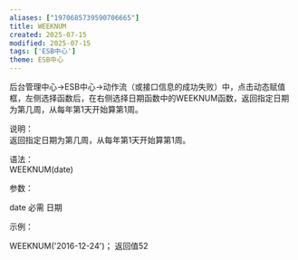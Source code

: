 ```yaml
---
aliases: ["1970685739590706665"]
title: WEEKNUM
created: 2025-07-15
modified: 2025-07-15
tags: ['ESB中心']
theme: ESB中心
---
```


后台管理中心->ESB中心->动作流（或接口信息的成功失败）中，点击动态赋值框，左侧选择函数后，在右侧选择日期函数中的WEEKNUM函数，返回指定日期为第几周，从每年第1天开始算第1周。

说明：  
返回指定日期为第几周，从每年第1天开始算第1周。

语法：  
WEEKNUM(date)  

参数：

date 必需 日期

示例：

WEEKNUM('2016-12-24')； 返回值52